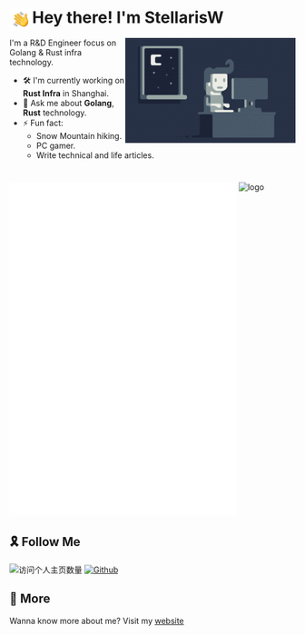 # Hey there! I'm StellarisW <img alt="Night Coding" src="./assets/Hand-Wave.gif" width='40' align="left"/>

<img alt="Night Coding" src="https://raw.githubusercontent.com/stellarisw/stellarisw/master/assets/Night-Coding.gif" align="right"/>

I'm a R&D Engineer focus on Golang & Rust infra technology.

- 🛠️ I'm currently working on **Rust Infra** in Shanghai.
- 💬 Ask me about **Golang**, **Rust** technology.
- ⚡ Fun fact:
  - Snow Mountain hiking.
  - PC gamer.
  - Write technical and life articles.

#

<p align="left">
<img src="/github-metrics.svg" alt="Metrics" width="400">
<img src="https://github-readme-stats.vercel.app/api?username=stellarisw&show_icons=true" alt="logo" height="160" align="top" width="50%" />
</p>

## 🎗 Follow Me
![访问个人主页数量](https://komarev.com/ghpvc/?username=stellarisw&color=green)
[![Github](https://img.shields.io/github/followers/stellarisw?label=Github&style=social)](https://github.com/stellarisw)

## 🔗 More
Wanna know more about me?
Visit my [website](https://stellaris.wang/)
